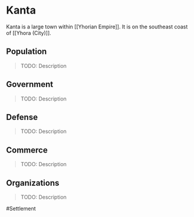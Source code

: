 # Kanta
Kanta is a large town within [[Yhorian Empire]]. It is on the southeast coast of [[Yhora (City)]].

## Population
> TODO: Description

## Government
> TODO: Description

## Defense
> TODO: Description

## Commerce
> TODO: Description

## Organizations
> TODO: Description

#Settlement 